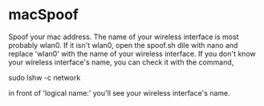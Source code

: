 # macSpoof
Spoof your mac address.
The name of your wireless interface is most probably wlan0. If it isn't wlan0, open the spoof.sh dile with nano and replace 'wlan0' with the name of your wireless interface. If you don't know your wireless interface's name, you can check it with the command,

sudo lshw -c network

in front of 'logical name:' you'll see your wireless interface's name.

